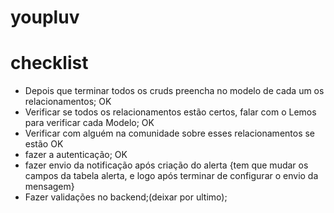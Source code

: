 # youpluv

# checklist

- Depois que terminar todos os cruds preencha no modelo de cada um os relacionamentos; OK
- Verificar se todos os relacionamentos estão certos, falar com o Lemos para verificar cada Modelo; OK
- Verificar com alguém na comunidade sobre esses relacionamentos se estão OK
- fazer a autenticação; OK
- fazer envio da notificação após criação do alerta {tem que mudar os campos da tabela alerta, e logo após terminar de configurar o envio da mensagem}
- Fazer validações no backend;(deixar por ultimo);
